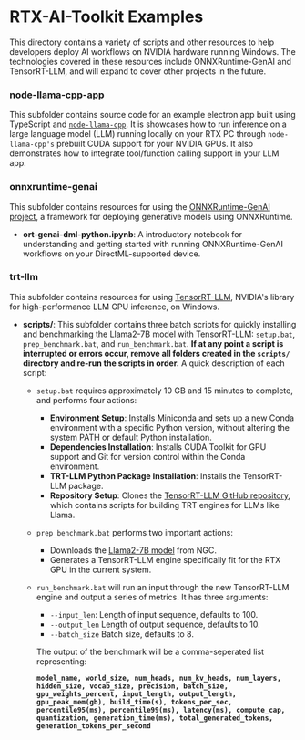 
# RTX-AI-Toolkit Examples

  

This directory contains a variety of scripts and other resources to help developers deploy AI workflows on NVIDIA hardware running Windows. The technologies covered in these resources include ONNXRuntime-GenAI and TensorRT-LLM, and will expand to cover other projects in the future.

### node-llama-cpp-app

This subfolder contains source code for an example electron app built using TypeScript and [`node-llama-cpp`](https://github.com/withcatai/node-llama-cpp). It is showcases how to run inference on a large language model (LLM) running locally on your RTX PC through `node-llama-cpp's` prebuilt CUDA support for your NVIDIA GPUs. It also demonstrates how to integrate tool/function calling support in your LLM app.

### onnxruntime-genai

This subfolder contains resources for using the [ONNXRuntime-GenAI project](https://github.com/microsoft/onnxruntime-genai), a framework for deploying generative models using ONNXRuntime.

 - **ort-genai-dml-python.ipynb**: A introductory notebook for understanding and getting started with running ONNXRuntime-GenAI workflows on your DirectML-supported device.

### trt-llm

This subfolder contains resources for using [TensorRT-LLM](https://github.com/NVIDIA/TensorRT-LLM?tab=readme-ov-file#tensorrt-llm-overview), NVIDIA's library for high-performance LLM GPU inference, on Windows.

 - **scripts/**: This subfolder contains three batch scripts for quickly installing and benchmarking the Llama2-7B model with TensorRT-LLM: `setup.bat`, `prep_benchmark.bat`, and `run_benchmark.bat`. **If at any point a script is interrupted or errors occur, remove all folders created in the `scripts/` directory and re-run the scripts in order.** A quick description of each script:
	 - `setup.bat` requires approximately 10 GB and 15 minutes to complete, and performs four actions:
		 - **Environment Setup**: Installs Miniconda and sets up a new Conda environment with a specific Python version, without altering the system PATH or default Python installation.
		- **Dependencies Installation**: Installs CUDA Toolkit for GPU support and Git for version control within the Conda environment.
		- **TRT-LLM Python Package Installation**: Installs the TensorRT-LLM package.
		- **Repository Setup**: Clones the [TensorRT-LLM GitHub repository](https://github.com/NVIDIA/TensorRT-LLM), which contains scripts for building TRT engines for LLMs like Llama.
	- `prep_benchmark.bat` performs two important actions:
		- Downloads the [Llama2-7B model](https://catalog.ngc.nvidia.com/orgs/nvidia/models/llama2-7b) from NGC.
		- Generates a TensorRT-LLM engine specifically fit for the RTX GPU in the current system.
	- `run_benchmark.bat` will run an input through the new TensorRT-LLM engine and output a series of metrics. It has three arguments:
		- `--input_len`: Length of input sequence, defaults to 100.
		- `--output_len` Length of output sequence, defaults to 10.
		- `--batch_size` Batch size, defaults to 8.   
		
		The output of the benchmark will be a comma-seperated list representing:
		
		**`model_name, world_size, num_heads, num_kv_heads, num_layers, hidden_size, vocab_size, precision, batch_size, gpu_weights_percent, input_length, output_length, gpu_peak_mem(gb), build_time(s), tokens_per_sec, percentile95(ms), percentile99(ms), latency(ms), compute_cap, quantization, generation_time(ms), total_generated_tokens, generation_tokens_per_second`**

